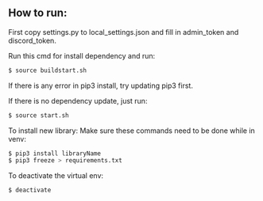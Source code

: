 ## How to run:

First copy settings.py to local_settings.json and fill in admin_token and discord_token. 

Run this cmd for install dependency and run:
```bash
$ source buildstart.sh
```
If there is any error in pip3 install, try updating pip3 first.

If there is no dependency update, just run:
```bash
$ source start.sh
```

To install new library:
Make sure these commands need to be done while in venv:
```bash
$ pip3 install libraryName
$ pip3 freeze > requirements.txt
```

To deactivate the virtual env:
```bash
$ deactivate
```
